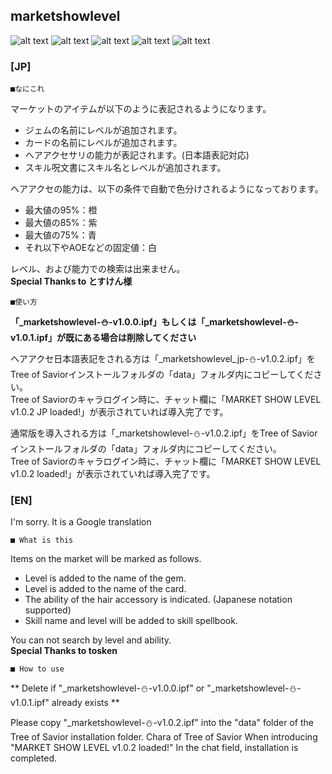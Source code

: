 marketshowlevel
--
![alt text](http://i.imgur.com/YC1b3hX.jpg "Gem Screenshot")
![alt text](http://i.imgur.com/u0egdkB.jpg "Card Screenshot")
![alt text](http://i.imgur.com/lF1XSg5.png "Hair Screenshot")
![alt text](http://i.imgur.com/zDfMPvF.png "Hair JP Screenshot")
![alt text](http://i.imgur.com/3G617Gk.png "Spell Screenshot")


### [JP]

	■なにこれ

マーケットのアイテムが以下のように表記されるようになります。  
* ジェムの名前にレベルが追加されます。
* カードの名前にレベルが追加されます。
* ヘアアクセサリの能力が表記されます。(日本語表記対応)
* スキル呪文書にスキル名とレベルが追加されます。

ヘアアクセの能力は、以下の条件で自動で色分けされるようになっております。  
* 最大値の95%：橙
* 最大値の85%：紫
* 最大値の75%：青
* それ以下やAOEなどの固定値：白

レベル、および能力での検索は出来ません。  
**Special Thanks to とすけん様**

	■使い方

**「_marketshowlevel-⛄-v1.0.0.ipf」もしくは「_marketshowlevel-⛄-v1.0.1.ipf」が既にある場合は削除してください**

ヘアアクセ日本語表記をされる方は「_marketshowlevel_jp-⛄-v1.0.2.ipf」をTree of Saviorインストールフォルダの「data」フォルダ内にコピーしてください。  
Tree of Saviorのキャラログイン時に、チャット欄に「MARKET SHOW LEVEL v1.0.2 JP loaded!」が表示されていれば導入完了です。  

通常版を導入される方は「_marketshowlevel-⛄-v1.0.2.ipf」をTree of Saviorインストールフォルダの「data」フォルダ内にコピーしてください。  
Tree of Saviorのキャラログイン時に、チャット欄に「MARKET SHOW LEVEL v1.0.2 loaded!」が表示されていれば導入完了です。  

### [EN]

I'm sorry. It is a Google translation

	■ What is this

Items on the market will be marked as follows.  
* Level is added to the name of the gem.
* Level is added to the name of the card.
* The ability of the hair accessory is indicated. (Japanese notation supported)
* Skill name and level will be added to skill spellbook.

You can not search by level and ability.  
**Special Thanks to tosken**


	■ How to use

** Delete if "_marketshowlevel-⛄-v1.0.0.ipf" or "_marketshowlevel-⛄-v1.0.1.ipf" already exists **

Please copy "_marketshowlevel-⛄-v1.0.2.ipf" into the "data" folder of the Tree of Savior installation folder. Chara of Tree of Savior When introducing "MARKET SHOW LEVEL v1.0.2 loaded!" In the chat field, installation is completed.
